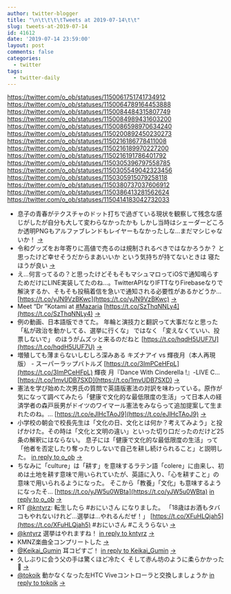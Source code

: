 ```yaml
---
author: twitter-blogger
title: "\n\t\t\t\tTweets at 2019-07-14\t\t"
slug: tweets-at-2019-07-14
id: 41612
date: '2019-07-14 23:59:00'
layout: post
comments: false
categories:
  - twitter
tags:
  - twitter-daily
---
```


https://twitter.com/o_ob/statuses/1150061751741734912 https://twitter.com/o_ob/statuses/1150064789164453888 https://twitter.com/o_ob/statuses/1150084484315807749 https://twitter.com/o_ob/statuses/1150084989431603200 https://twitter.com/o_ob/statuses/1150086598970634240 https://twitter.com/o_ob/statuses/1150200892450230273 https://twitter.com/o_ob/statuses/1150216186778411008 https://twitter.com/o_ob/statuses/1150216189970227200 https://twitter.com/o_ob/statuses/1150216191786401792 https://twitter.com/o_ob/statuses/1150305396797558785 https://twitter.com/o_ob/statuses/1150305549042323456 https://twitter.com/o_ob/statuses/1150305915079258118 https://twitter.com/o_ob/statuses/1150380737037606912 https://twitter.com/o_ob/statuses/1150386413281562624 https://twitter.com/o_ob/statuses/1150414183042732033  

*   息子の青春がテクスチャのドット打ちで過ぎている現状を観察して残念な感じがしたが自分も大して変わらなかったかも しかし当時はシェーダーどころか透明PNGもアルファブレンドもレイヤーもなかったしな...まだマシじゃないか！ [->](https://twitter.com/o_ob/statuses/1150061751741734912)
*   令和グッズをお年寄りに高値で売るのは規制されるべきではなかろうか？ と思ったけど幸せそうだからまあいいか という気持ちが持てないときは 寝たほうが良い [->](https://twitter.com/o_ob/statuses/1150064789164453888)
*   え…何言ってるの？と思ったけどそもそもマシュマロってiOSで通知鳴らすためだけにLINE実装してたのね…。TwitterAPIなりIFTTなりFirebaseなりで解決するか、そもそも投稿着信を急いで通知される必要性があるかどうか… [https://t.co/yJN9VzBKwc](https://t.co/yJN9VzBKwc) [->](https://twitter.com/o_ob/statuses/1150084484315807749)
*   Meet “Dr ”Kotami at [#Mazaria](https://twitter.com/search?q=%23Mazaria&src=hash) [https://t.co/SzThqNNLy4](https://t.co/SzThqNNLy4) [->](https://twitter.com/o_ob/statuses/1150084989431603200)
*   例の動画、日本語版できてた。 年輪と演技力と翻訳って大事だなと思った 「私が政治を動かしてる、選挙に行くな」 ではなく 「変えなくていい、投票しないで」 のほうがムズッと来るのだねと [https://t.co/hqdH5UUF7U](https://t.co/hqdH5UUF7U) [->](https://twitter.com/o_ob/statuses/1150086598970634240)
*   増殖しても薄まらないしむしろ深みある キズナアイ vs 輝夜月（本人再現版） - スーパーラップバトルズ [https://t.co/3ImPCeHFpL](https://t.co/3ImPCeHFpL) 輝夜 月『Dance With Cinderella !』-LIVE C… [https://t.co/1mvUDB7SXD](https://t.co/1mvUDB7SXD) [->](https://twitter.com/o_ob/statuses/1150200892450230273)
*   憲法を学び始めた次男氏の質問で英語版憲法の対訳を味わっている。原作が気になって調べてみたら「健康で文化的な最低限度の生活」って日本人の経済学者の森戸辰男がドイツのワイマール憲法をみならって追加提案して生まれたのね。… [https://t.co/eJlHcTAoJ9](https://t.co/eJlHcTAoJ9) [->](https://twitter.com/o_ob/statuses/1150216186778411008)
*   小学校の朝会で校長先生は「文化の日、文化とは何か？考えてみよう」と投げかけた。その時は「文化と文明の違い」といった切り口だったのだけど25条の解釈にはならない。 息子には「健康で文化的な最低限度の生活」って「他者を否定したり奪ったりしないで自己を耕し続けられること」と説明した。 [in reply to o_ob](https://twitter.com/o_ob/statuses/1150216186778411008) [->](https://twitter.com/o_ob/statuses/1150216189970227200)
*   ちなみに「culture」は「耕す」を意味するラテン語「colere」に由来し、初めは土地を耕す意味で用いられていたが、英語に入り、「心を耕すこと」の意味で用いられるようになった。 そこから「教養」「文化」も意味するようになったそ… [https://t.co/yJW5u0WBta](https://t.co/yJW5u0WBta) [in reply to o_ob](https://twitter.com/o_ob/statuses/1150216189970227200) [->](https://twitter.com/o_ob/statuses/1150216191786401792)
*   RT [@kntyrz](https://twitter.com/kntyrz): 転生したら #おにいさん になりました。 「18歳はお酒もタバコもやれないけれど…選挙は…やれるんだぜ！」 [https://t.co/XFuHLQjah5](https://t.co/XFuHLQjah5) #おにいさん #こえうらない [->](https://twitter.com/o_ob/statuses/1150305396797558785)
*   [@kntyrz](https://twitter.com/kntyrz) 選挙はやれますね！ [in reply to kntyrz](https://twitter.com/kntyrz/statuses/1150034034010947586) [->](https://twitter.com/o_ob/statuses/1150305549042323456)
*   KMNZ楽曲全コンプリートした [->](https://twitter.com/o_ob/statuses/1150305915079258118)
*   [@Keikai_Gumin](https://twitter.com/Keikai_Gumin) 耳コピすご！ [in reply to Keikai_Gumin](https://twitter.com/Keikai_Gumin/statuses/1150363327056338946) [->](https://twitter.com/o_ob/statuses/1150380737037606912)
*   久しぶりに会う父の手は驚くほど冷たく そして赤ん坊のように柔らかかった👶 [->](https://twitter.com/o_ob/statuses/1150386413281562624)
*   [@tokoik](https://twitter.com/tokoik) 動かなくなった左HTC Viveコントローラと交換しましょうか [in reply to tokoik](https://twitter.com/tokoik/statuses/1150352481114705920) [->](https://twitter.com/o_ob/statuses/1150414183042732033)